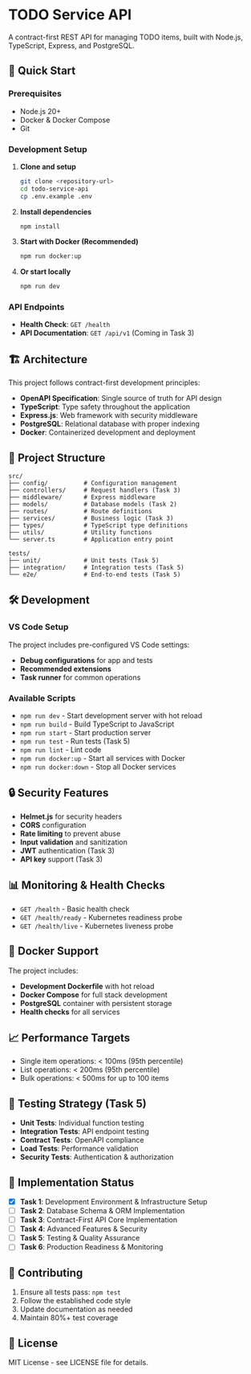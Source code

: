 # TODO Service API

A contract-first REST API for managing TODO items, built with Node.js, TypeScript, Express, and PostgreSQL.

## 🚀 Quick Start

### Prerequisites

- Node.js 20+
- Docker & Docker Compose
- Git

### Development Setup

1. **Clone and setup**
   ```bash
   git clone <repository-url>
   cd todo-service-api
   cp .env.example .env
   ```

2. **Install dependencies**
   ```bash
   npm install
   ```

3. **Start with Docker (Recommended)**
   ```bash
   npm run docker:up
   ```

4. **Or start locally**
   ```bash
   npm run dev
   ```

### API Endpoints

- **Health Check**: `GET /health`
- **API Documentation**: `GET /api/v1` (Coming in Task 3)

## 🏗️ Architecture

This project follows contract-first development principles:

- **OpenAPI Specification**: Single source of truth for API design
- **TypeScript**: Type safety throughout the application
- **Express.js**: Web framework with security middleware
- **PostgreSQL**: Relational database with proper indexing
- **Docker**: Containerized development and deployment

## 📁 Project Structure

```
src/
├── config/          # Configuration management
├── controllers/     # Request handlers (Task 3)
├── middleware/      # Express middleware
├── models/          # Database models (Task 2)
├── routes/          # Route definitions
├── services/        # Business logic (Task 3)
├── types/           # TypeScript type definitions
├── utils/           # Utility functions
└── server.ts        # Application entry point

tests/
├── unit/            # Unit tests (Task 5)
├── integration/     # Integration tests (Task 5)
└── e2e/             # End-to-end tests (Task 5)
```

## 🛠️ Development

### VS Code Setup

The project includes pre-configured VS Code settings:

- **Debug configurations** for app and tests
- **Recommended extensions**
- **Task runner** for common operations

### Available Scripts

- `npm run dev` - Start development server with hot reload
- `npm run build` - Build TypeScript to JavaScript
- `npm run start` - Start production server
- `npm run test` - Run tests (Task 5)
- `npm run lint` - Lint code
- `npm run docker:up` - Start all services with Docker
- `npm run docker:down` - Stop all Docker services

## 🔒 Security Features

- **Helmet.js** for security headers
- **CORS** configuration
- **Rate limiting** to prevent abuse
- **Input validation** and sanitization
- **JWT** authentication (Task 3)
- **API key** support (Task 3)

## 📊 Monitoring & Health Checks

- `GET /health` - Basic health check
- `GET /health/ready` - Kubernetes readiness probe
- `GET /health/live` - Kubernetes liveness probe

## 🐳 Docker Support

The project includes:

- **Development Dockerfile** with hot reload
- **Docker Compose** for full stack development
- **PostgreSQL** container with persistent storage
- **Health checks** for all services

## 📈 Performance Targets

- Single item operations: < 100ms (95th percentile)
- List operations: < 200ms (95th percentile)
- Bulk operations: < 500ms for up to 100 items

## 🧪 Testing Strategy (Task 5)

- **Unit Tests**: Individual function testing
- **Integration Tests**: API endpoint testing
- **Contract Tests**: OpenAPI compliance
- **Load Tests**: Performance validation
- **Security Tests**: Authentication & authorization

## 📝 Implementation Status

- [x] **Task 1**: Development Environment & Infrastructure Setup
- [ ] **Task 2**: Database Schema & ORM Implementation
- [ ] **Task 3**: Contract-First API Core Implementation
- [ ] **Task 4**: Advanced Features & Security
- [ ] **Task 5**: Testing & Quality Assurance
- [ ] **Task 6**: Production Readiness & Monitoring

## 🤝 Contributing

1. Ensure all tests pass: `npm test`
2. Follow the established code style
3. Update documentation as needed
4. Maintain 80%+ test coverage

## 📄 License

MIT License - see LICENSE file for details.